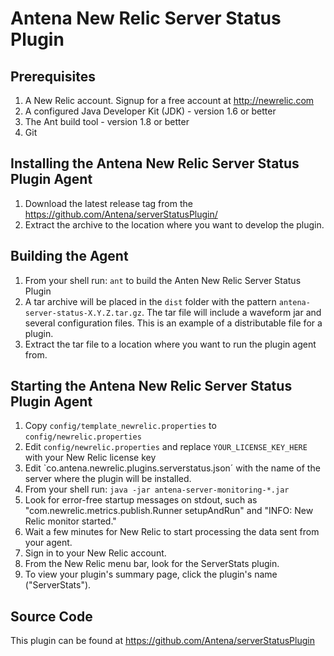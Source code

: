 Antena New Relic Server Status Plugin
=====================================

Prerequisites
-------------

1. A New Relic account. Signup for a free account at http://newrelic.com
2. A configured Java Developer Kit (JDK) - version 1.6 or better
3. The Ant build tool - version 1.8 or better
4. Git
	
Installing the Antena New Relic Server Status Plugin Agent
----------------------------------------------------------

1. Download the latest release tag from the https://github.com/Antena/serverStatusPlugin/
2. Extract the archive to the location where you want to develop the plugin.

Building the Agent
------------------

1. From your shell run: `ant` to build the Anten New Relic Server Status Plugin
2. A tar archive will be placed in the `dist` folder with the pattern `antena-server-status-X.Y.Z.tar.gz`. The tar file will include a waveform jar and several configuration files. This is an example of a distributable file for a plugin.
3. Extract the tar file to a location where you want to run the plugin agent from.

Starting the Antena New Relic Server Status Plugin Agent
-------------------------------------------------------

1. Copy `config/template_newrelic.properties` to `config/newrelic.properties`
2. Edit `config/newrelic.properties` and replace `YOUR_LICENSE_KEY_HERE` with your New Relic license key
3. Edit `co.antena.newrelic.plugins.serverstatus.json´ with the name of the server where the plugin will be installed.
4. From your shell run: `java -jar antena-server-monitoring-*.jar`
5. Look for error-free startup messages on stdout, such as "com.newrelic.metrics.publish.Runner setupAndRun" and "INFO: New Relic monitor started."
6. Wait a few minutes for New Relic to start processing the data sent from your agent.
7. Sign in to your New Relic account.
8. From the New Relic menu bar, look for the ServerStats plugin.
9. To view your plugin's summary page, click the plugin's name ("ServerStats").

Source Code
-----------

This plugin can be found at https://github.com/Antena/serverStatusPlugin

